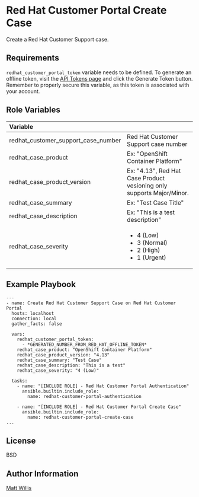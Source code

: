 Red Hat Customer Portal Create Case
=========

Create a Red Hat Customer Support case.

Requirements
------------

`redhat_customer_portal_token` variable needs to be defined. To generate an offline token, visit the [API Tokens page](https://access.redhat.com/management/api) and click the Generate Token button. Remember to properly secure this variable, as this token is associated with your account.

Role Variables
--------------

|Variable||
|:---|:---|
|redhat_customer_support_case_number|Red Hat Customer Support case number|
|redhat_case_product|Ex: "OpenShift Container Platform"|
|redhat_case_product_version|Ex: "4.13", Red Hat Case Product vesioning only supports Major/Minor.|
|redhat_case_summary|Ex: "Test Case Title"|
|redhat_case_description|Ex: "This is a test description"|
|redhat_case_severity|<ul><li>4 (Low)</li><li>3 (Normal)</li><li>2 (High)</li><li>1 (Urgent)</li>|

Example Playbook
----------------

    ---
    - name: Create Red Hat Customer Support Case on Red Hat Customer Portal
      hosts: localhost
      connection: local
      gather_facts: false

      vars:
        redhat_customer_portal_token:
          - *GENERATED_NUMBER_FROM_RED_HAT_OFFLINE_TOKEN*        
        redhat_case_product: "OpenShift Container Platform"
        redhat_case_product_version: "4.13" 
        redhat_case_summary: "Test Case"
        redhat_case_description: "This is a test"
        redhat_case_severity: "4 (Low)"

      tasks:
        - name: "[INCLUDE ROLE] - Red Hat Customer Portal Authentication"
          ansible.builtin.include_role:
            name: redhat-customer-portal-authentication

        - name: "[INCLUDE ROLE] - Red Hat Customer Portal Create Case"
          ansible.builtin.include_role:
            name: redhat-customer-portal-create-case
    ...

License
-------

BSD

Author Information
------------------

[Matt Willis](https://github.com/matthew-willis-redhat)
